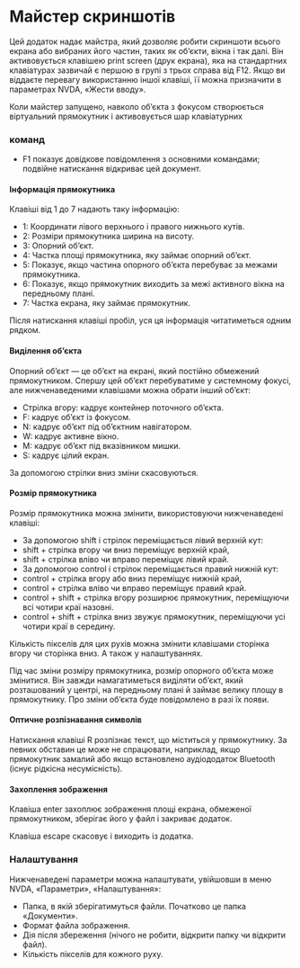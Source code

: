 # Майстер скриншотів

Цей додаток надає майстра, який дозволяє робити скриншоти всього екрана або вибраних його частин, таких як об’єкти, вікна і так далі. Він активовується клавішею print screen (друк екрана), яка на стандартних клавіатурах зазвичай є першою в групі з трьох справа від F12. Якщо ви віддаєте перевагу використанню іншої клавіші, її можна призначити в параметрах NVDA, «Жести вводу».

Коли майстер запущено, навколо об’єкта з фокусом створюється віртуальний прямокутник і активовується шар клавіатурних

### команд

* F1 показує довідкове повідомлення з основними командами; подвійне натискання відкриває цей документ.

#### Інформація прямокутника

Клавіші від 1 до 7 надають таку інформацію:

* 1: Координати лівого верхнього і правого нижнього кутів.
* 2: Розміри прямокутника ширина на висоту.
* 3: Опорний об’єкт.
* 4: Частка площі прямокутника, яку займає опорний об’єкт.
* 5: Показує, якщо частина опорного об’єкта перебуває за межами прямокутника.
* 6: Показує, якщо прямокутник виходить за межі активного вікна на передньому плані.
* 7: Частка екрана, яку займає прямокутник.

Після натискання клавіші пробіл, уся ця інформація читатиметься одним рядком.

#### Виділення об’єкта

Опорний об’єкт — це об’єкт на екрані, який постійно обмежений прямокутником. Спершу цей об’єкт перебуватиме у системному фокусі, але нижченаведеними клавішами можна обрати інший об’єкт:

* Стрілка вгору: кадрує контейнер поточного об’єкта.
* F: кадрує об’єкт із фокусом.
* N: кадрує об’єкт під об’єктним навігатором.
* W: кадрує активне вікно.
* M: кадрує об’єкт під вказівником мишки.
* S: кадрує цілий екран.

За допомогою стрілки вниз зміни скасовуються.

#### Розмір прямокутника

Розмір прямокутника можна змінити, використовуючи нижченаведені клавіші:

* За допомогою shift і стрілок переміщається лівий верхній кут:
* shift + стрілка вгору чи вниз переміщує верхній край,
* shift + стрілка вліво чи вправо переміщує лівий край.
* За допомогою control і стрілок переміщається правий нижній кут:
* control + стрілка вгору або вниз переміщує нижній край,
* control + стрілка вліво чи вправо переміщує правий край.
* control + shift + стрілка вгору розширює прямокутник, переміщуючи всі чотири краї назовні.
* control + shift + стрілка вниз звужує прямокутник, переміщуючи усі чотири краї в середину.

Кількість пікселів для цих рухів можна змінити клавішами сторінка вгору чи сторінка вниз. А також у налаштуваннях.

Під час зміни розміру прямокутника, розмір опорного об’єкта може змінитися. Він завжди намагатиметься виділяти об’єкт, який розташований у центрі, на передньому плані й займає велику площу в прямокутнику. Про зміни об’єкта буде повідомлено в разі їх появи.

#### Оптичне розпізнавання символів

Натискання клавіші R розпізнає текст, що міститься у прямокутнику. За певних обставин це може не спрацювати, наприклад, якщо прямокутник замалий або якщо встановлено аудіододаток Bluetooth (існує рідкісна несумісність).

#### Захоплення зображення

Клавіша enter захоплює зображення площі екрана, обмеженої прямокутником, зберігає його у файл і закриває додаток.

Клавіша escape скасовує і виходить із додатка.

### Налаштування

Нижченаведені параметри можна налаштувати, увійшовши в меню NVDA, «Параметри», «Налаштування»:

* Папка, в якій зберігатимуться файли. Початково це папка «Документи».
* Формат файла зображення.
* Дія після збереження (нічого не робити, відкрити папку чи відкрити файл).
* Кількість пікселів для кожного руху.